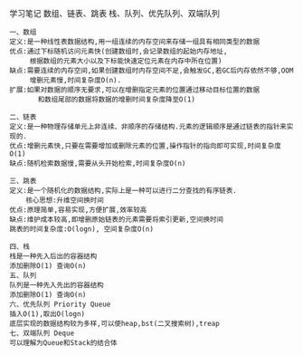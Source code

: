 学习笔记
    数组、链表、跳表
    栈、队列、优先队列、双端队列
    
    一、数组
    定义:是一种线性表数据结构,用一组连续的内存空间来存储一组具有相同类型的数据
    优点:通过下标随机访问元素快(创建数组时,会记录数组的起始内存地址,
         根据数组的元素大小以及下标能快速定位元素在内存中所在位置)
    缺点:需要连续的内存空间,如果创建数组时内存空间不足,会触发GC,若GC后内存依然不够,OOM
         增删元素慢,时间复杂度O(n).
    扩展:如果对数据的顺序无要求,可以在增删指定元素的位置通过移动目标位置的数据
           和数组尾部的数据将数据的增删时间复杂度降至O(1)
    
    二、链表
    定义:是一种物理存储单元上非连续、非顺序的存储结构.元素的逻辑顺序是通过链表的指针来实现的.
    优点:增删元素快,只要在需要增加或删除元素的位置,操作指针的指向即可实现,时间复杂度O(1)
    缺点:随机检索数据慢,需要从头开始检索,时间复杂度O(n)
    
    三、跳表
    定义:是一个随机化的数据结构,实际上是一种可以进行二分查找的有序链表.
        核心思想:升维空间换时间
    优点:原理简单,容易实现,方便扩展,效率较高
    缺点:维护成本较高,即增删原始链表的元素需要将索引更新,空间换时间
    跳表的时间复杂度:O(logn), 空间复杂度O(n)
    
    四、栈
    栈是一种先入后出的容器结构 
    添加删除O(1) 查询O(n)
    五、队列
    队列是一种先入先出的容器结构
    添加删除O(1) 查询O(n)
    六、优先队列 Priority Queue
    插入O(1),取出O(logn)
    底层实现的数据结构较为多样,可以使heap,bst(二叉搜索树),treap
    七、双端队列 Deque
    可以理解为Queue和Stack的结合体
        